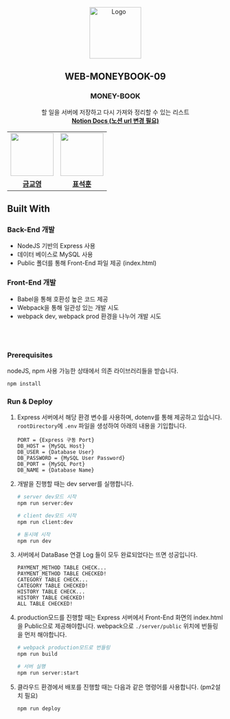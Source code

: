 <div align="center">
  <a href="https://github.com/woowa-techcamp-2022/web-moneybook-09">
    <img src="https://user-images.githubusercontent.com/55688122/179215743-a3520878-4f63-4f10-a119-0ad5e3d38071.png" alt="Logo" width="120" height="120">
  </a>

  <h2 align="center">WEB-MONEYBOOK-09</h2>
  <h3 align="center">MONEY-BOOK</h3>

  <p align="center">
    할 일을 서버에 저장하고 다시 가져와 정리할 수 있는 리스트
    <br />
    <a href="https://chrome-submarine-cd8.notion.site/TO-DO-LIST-538d7f9110cc414087668e675a10b257">
      <strong>  
        Notion Docs (노션 url 변경 필요)
      </strong>
    </a>
  </p>
</div>

<table align="center">
  <tr>
    <td>
      <a href="https://github.com/youngkyo0504">
        <img src="https://avatars.githubusercontent.com/youngkyo0504" width="100"/>
      </a>
    </td>
    <td>
      <a href="https://github.com/pyo-sh">
        <img src="https://avatars.githubusercontent.com/pyo-sh" width="100"/>
      </a>
    </td>
  </tr>
  <tr>
    <td align="center">
      <a href="https://github.com/youngkyo0504">
        <strong>
          금교영
        </strong>
      </a>
    </td>
    <td align="center">
      <a href="https://github.com/pyo-sh">
        <strong>
          표석훈
        </strong>
      </a>
    </td>
  </tr>
</table>

## Built With

### Back-End 개발

- NodeJS 기반의 Express 사용
- 데이터 베이스로 MySQL 사용
- Public 폴더를 통해 Front-End 파일 제공 (index.html)

### Front-End 개발

- Babel을 통해 호환성 높은 코드 제공
- Webpack을 통해 일관성 있는 개발 시도
- webpack dev, webpack prod 환경을 나누어 개발 시도 

<br />
<br />

### Prerequisites

nodeJS, npm 사용 가능한 상태에서 의존 라이브러리들을 받습니다.

```sh
npm install
```

### Run & Deploy

1. Express 서버에서 해당 환경 변수를 사용하며, dotenv를 통해 제공하고 있습니다.
   `rootDirectory`에 `.env` 파일을 생성하여 아래의 내용을 기입합니다.
   
   ```
   PORT = {Express 구동 Port}
   DB_HOST = {MySQL Host}
   DB_USER = {Database User}
   DB_PASSWORD = {MySQL User Password}
   DB_PORT = {MySQL Port}
   DB_NAME = {Database Name}
   ```
2. 개발을 진행할 때는 dev server를 실행합니다.

    ```sh
    # server dev모드 시작 
    npm run server:dev

    # client dev모드 시작 
    npm run client:dev

    # 동시에 시작 
    npm run dev
    ```
 3. 서버에서 DataBase 연결 Log 들이 모두 완료되었다는  뜨면 성공입니다.
 
     ```
    PAYMENT_METHOD TABLE CHECK...
    PAYMENT_METHOD TABLE CHECKED!
    CATEGORY TABLE CHECK...
    CATEGORY TABLE CHECKED!
    HISTORY TABLE CHECK...
    HISTORY TABLE CHECKED!
    ALL TABLE CHECKED!
     ```
4. production모드를 진행할 때는 Express 서버에서 Front-End 화면의 index.html을 Public으로 제공해야합니다. 
   webpack으로 `./server/public` 위치에 번들링을 먼저 해야합니다.  
   
   ```sh
   # webpack production모드로 번들링 
   npm run build
   
   # 서버 실행 
   npm run server:start
   ```
5. 클라우드 환경에서 배포를 진행할 때는 다음과 같은 명령어를 사용합니다. (pm2설치 필요)

   ```sh
   npm run deploy
   ```

<br />
<br />
<!-- 
## UIs (현재까지 구현 된)

### 메인 화면

현재 DB에 저장되어 있는 목록들이 전부 불러와집니다.

<img width="820" alt="image" src="https://user-images.githubusercontent.com/55688122/179220905-c5e42bab-198a-41a4-9a3d-c12e058fa455.png">

### 히스토리(로그)

작업했던 내용을 로그 형식으로 저장하여 사용자에게 보여줍니다.

<img width="820" alt="image" src="https://user-images.githubusercontent.com/55688122/179221095-7bb694a1-51d5-4d8f-8e34-da6e19512db0.png">

### 추가 구현

카드를 추가할 수 있습니다.

- 추가 후 DOM 에 추가하는 작업은 아직 안됐습니다.
- Teaxarea 과정 중 Space 를 `<br/>`로 변경해야 합니다.

|                                                                  추가 전                                                                  |                                                                  추가 후                                                                  |
| :---------------------------------------------------------------------------------------------------------------------------------------: | :---------------------------------------------------------------------------------------------------------------------------------------: |
| <img width="390" alt="image" src="https://user-images.githubusercontent.com/55688122/179223261-10ba5da7-104b-42f2-81bc-3db35ee80d8d.png"> | <img width="390" alt="image" src="https://user-images.githubusercontent.com/55688122/179223377-85bce62d-7157-4b45-810a-1d4de35fa5b1.png"> |

### 삭제 구현

카드를 삭제할 수 있습니다.

|                                                                  삭제 전                                                                  |                                                                마우스 오버                                                                |                                                                  삭제 후                                                                  |
| :---------------------------------------------------------------------------------------------------------------------------------------: | :---------------------------------------------------------------------------------------------------------------------------------------: | :---------------------------------------------------------------------------------------------------------------------------------------: |
| <img width="266" alt="image" src="https://user-images.githubusercontent.com/55688122/179222095-2019cd3c-aa02-401e-ac23-090eca5d64ee.png"> | <img width="266" alt="image" src="https://user-images.githubusercontent.com/55688122/179222188-62544900-abca-4494-97b7-aa89bb48fe3d.png"> | <img width="266" alt="image" src="https://user-images.githubusercontent.com/55688122/179222276-26644614-dd46-4fc9-8a60-b182384c6418.png"> |

### Drag and Drop

현재 DB와 연동된 상태는 아닙니다.

- 이후 Column간의 이동과 정렬을 DB 저장하는 구현이 필요합니다.

<img width="820" alt="image" src="https://user-images.githubusercontent.com/55688122/179222716-f160542b-c668-4eb7-beb5-ba61d69b61d8.png">

<br />
<br />

## How's The Project?

Point:

- 설계 및 기획을 열심히 문서화하여 진행해보자.
- 컨벤션을 자세하게 설정하여 개발 도중 Process 질문을 줄여보자.
- 구조를 확립하여 서로의 코드를 잘 확인할 수 있도록 하자.
- 서로의 코드, 방식, 생각에 질문 및 의견 표출을 열심히 하자.
 -->
